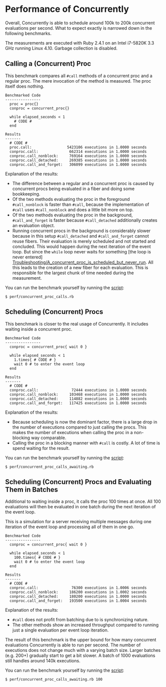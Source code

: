 # Performance of Concurrently

Overall, Concurrently is able to schedule around 100k to 200k concurrent
evaluations per second. What to expect exactly is narrowed down in the
following benchmarks.

The measurements are executed with Ruby 2.4.1 on an Intel i7-5820K 3.3 GHz
running Linux 4.10. Garbage collection is disabled.


## Calling a (Concurrent) Proc

This benchmark compares all `#call` methods of a concurrent proc and a regular
proc. The mere invocation of the method is measured. The proc itself does
nothing.

    Benchmarked Code
    ----------------
      proc = proc{}
      conproc = concurrent_proc{}
      
      while elapsed_seconds < 1
        # CODE #
      end
    
    Results
    -------
      # CODE #
      proc.call:                5423106 executions in 1.0000 seconds
      conproc.call:              662314 executions in 1.0000 seconds
      conproc.call_nonblock:     769164 executions in 1.0000 seconds
      conproc.call_detached:     269385 executions in 1.0000 seconds
      conproc.call_and_forget:   306099 executions in 1.0000 seconds

Explanation of the results:

* The difference between a regular and a concurrent proc is caused by
  concurrent procs being evaluated in a fiber and doing some bookkeeping.
* Of the two methods evaluating the proc in the foreground `#call_nonblock`
  is faster than `#call`, because the implementation of `#call` uses
  `#call_nonblock` and does a little bit more on top.
* Of the two methods evaluating the proc in the background, `#call_and_forget`
  is faster because `#call_detached` additionally creates an evaluation
  object.
* Running concurrent procs in the background is considerably slower because
  in this setup `#call_detached` and `#call_and_forget` cannot reuse fibers.
  Their evaluation is merely scheduled and not started and concluded. This
  would happen during the next iteration of the event loop. But since the
  `while` loop never waits for something [the loop is never entered]
  [Troubleshooting/A_concurrent_proc_is_scheduled_but_never_run].
  All this leads to the creation of a new fiber for each evaluation. This is
  responsible for the largest chunk of time needed during the measurement.

You can run the benchmark yourself by running the [script][perf/concurrent_proc_calls.rb]:

    $ perf/concurrent_proc_calls.rb


## Scheduling (Concurrent) Procs

This benchmark is closer to the real usage of Concurrently. It includes waiting
inside a concurrent proc.

    Benchmarked Code
    ----------------
      conproc = concurrent_proc{ wait 0 }
      
      while elapsed_seconds < 1
        1.times{ # CODE # }
        wait 0 # to enter the event loop
      end
    
    Results
    -------
      # CODE #
      conproc.call:               72444 executions in 1.0000 seconds
      conproc.call_nonblock:     103468 executions in 1.0000 seconds
      conproc.call_detached:     114882 executions in 1.0000 seconds
      conproc.call_and_forget:   117425 executions in 1.0000 seconds

Explanation of the results:

* Because scheduling is now the dominant factor, there is a large drop in the
  number of executions compared to just calling the procs. This makes the
  number of executions when calling the proc in a non-blocking way comparable.
* Calling the proc in a blocking manner with `#call` is costly. A lot of time
  is spend waiting for the result.

You can run the benchmark yourself by running the [script][perf/concurrent_proc_calls_awaiting.rb]:

    $ perf/concurrent_proc_calls_awaiting.rb


## Scheduling (Concurrent) Procs and Evaluating Them in Batches

Additional to waiting inside a proc, it calls the proc 100 times at once. All
100 evaluations will then be evaluated in one batch during the next iteration
of the event loop.

This is a simulation for a server receiving multiple messages during one
iteration of the event loop and processing all of them in one go.

    Benchmarked Code
    ----------------
      conproc = concurrent_proc{ wait 0 }
      
      while elapsed_seconds < 1
        100.times{ # CODE # }
        wait 0 # to enter the event loop
      end
    
    Results
    -------
      # CODE #
      conproc.call:               76300 executions in 1.0006 seconds
      conproc.call_nonblock:     186200 executions in 1.0002 seconds
      conproc.call_detached:     180200 executions in 1.0000 seconds
      conproc.call_and_forget:   193500 executions in 1.0004 seconds


Explanation of the results:

* `#call` does not profit from batching due to is synchronizing nature.
* The other methods show an increased throughput compared to running just a
  single evaluation per event loop iteration.

The result of this benchmark is the upper bound for how many concurrent
evaluations Concurrently is able to run per second. The number of executions
does not change much with a varying batch size. Larger batches (e.g. 200+)
gradually start to get a bit slower. A batch of 1000 evaluations still handles
around 140k executions.

You can run the benchmark yourself by running the [script][perf/concurrent_proc_calls_awaiting.rb]:

    $ perf/concurrent_proc_calls_awaiting.rb 100


[perf/concurrent_proc_calls.rb]: https://github.com/christopheraue/m-ruby-concurrently/blob/master/perf/concurrent_proc_calls.rb
[perf/concurrent_proc_calls_awaiting.rb]: https://github.com/christopheraue/m-ruby-concurrently/blob/master/perf/concurrent_proc_calls_awaiting.rb
[Troubleshooting/A_concurrent_proc_is_scheduled_but_never_run]: http://www.rubydoc.info/github/christopheraue/m-ruby-concurrently/file/guides/Troubleshooting.md#A_concurrent_proc_is_scheduled_but_never_run